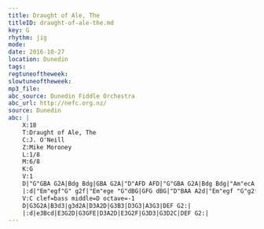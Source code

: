 ```yaml
---
title: Draught of Ale, The
titleID: draught-of-ale-the.md
key: G
rhythm: jig 
mode:
date: 2016-10-27
location: Dunedin
tags:
regtuneoftheweek:
slowtuneoftheweek:
mp3_file:
abc_source: Dunedin Fiddle Orchestra
abc_url: http://nefc.org.nz/
source: Dunedin
abc: |
    X:18
    T:Draught of Ale, The
    C:J. O'Neill
    Z:Mike Moroney
    L:1/8
    M:6/8
    K:G
    V:1
    D|"G"GBA G2A|Bdg Bdg|GBA G2A|"D"AFD AFD|"G"GBA G2A|Bdg Bdg|"Am"ecA "G"dBG|"D"cAF "G"G2:|
    |:d|"Em"egf"G" g2f|"Em"ege "G"dBG|GFG dBG|"D"BAA A2d|"Em"egf "G"g2f|ege dBG|GFG dBG|"D"cAF "G"G2:|
    V:C clef=bass middle=D octave=-1
    D|G3G2A|B3d3|g3d2A|D3A2D|G3B3|D3G3|A3G3|DEF G2:|
    |:d|e3Bcd|E3G2D|G3GFE|D3A2D|E3G2F|G3D3|G3D2C|DEF G2:|
---
```

